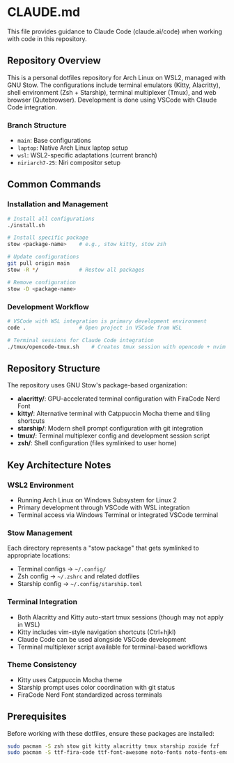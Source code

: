 # CLAUDE.md

This file provides guidance to Claude Code (claude.ai/code) when working with code in this repository.

## Repository Overview

This is a personal dotfiles repository for Arch Linux on WSL2, managed with GNU Stow. The configurations include terminal emulators (Kitty, Alacritty), shell environment (Zsh + Starship), terminal multiplexer (Tmux), and web browser (Qutebrowser). Development is done using VSCode with Claude Code integration.

### Branch Structure
- `main`: Base configurations
- `laptop`: Native Arch Linux laptop setup  
- `wsl`: WSL2-specific adaptations (current branch)
- `niriarch7-25`: Niri compositor setup

## Common Commands

### Installation and Management
```bash
# Install all configurations
./install.sh

# Install specific package
stow <package-name>    # e.g., stow kitty, stow zsh

# Update configurations
git pull origin main
stow -R */             # Restow all packages

# Remove configuration
stow -D <package-name>
```

### Development Workflow
```bash
# VSCode with WSL integration is primary development environment
code .                 # Open project in VSCode from WSL

# Terminal sessions for Claude Code integration
./tmux/opencode-tmux.sh    # Creates tmux session with opencode + nvim layout
```

## Repository Structure

The repository uses GNU Stow's package-based organization:

- **alacritty/**: GPU-accelerated terminal configuration with FiraCode Nerd Font
- **kitty/**: Alternative terminal with Catppuccin Mocha theme and tiling shortcuts
- **starship/**: Modern shell prompt configuration with git integration
- **tmux/**: Terminal multiplexer config and development session script
- **zsh/**: Shell configuration (files symlinked to user home)

## Key Architecture Notes

### WSL2 Environment
- Running Arch Linux on Windows Subsystem for Linux 2
- Primary development through VSCode with WSL integration
- Terminal access via Windows Terminal or integrated VSCode terminal

### Stow Management
Each directory represents a "stow package" that gets symlinked to appropriate locations:
- Terminal configs → `~/.config/`
- Zsh config → `~/.zshrc` and related dotfiles
- Starship config → `~/.config/starship.toml`

### Terminal Integration
- Both Alacritty and Kitty auto-start tmux sessions (though may not apply in WSL)
- Kitty includes vim-style navigation shortcuts (Ctrl+hjkl)
- Claude Code can be used alongside VSCode development
- Terminal multiplexer script available for terminal-based workflows

### Theme Consistency
- Kitty uses Catppuccin Mocha theme
- Starship prompt uses color coordination with git status
- FiraCode Nerd Font standardized across terminals

## Prerequisites

Before working with these dotfiles, ensure these packages are installed:
```bash
sudo pacman -S zsh stow git kitty alacritty tmux starship zoxide fzf
sudo pacman -S ttf-fira-code ttf-font-awesome noto-fonts noto-fonts-emoji
```